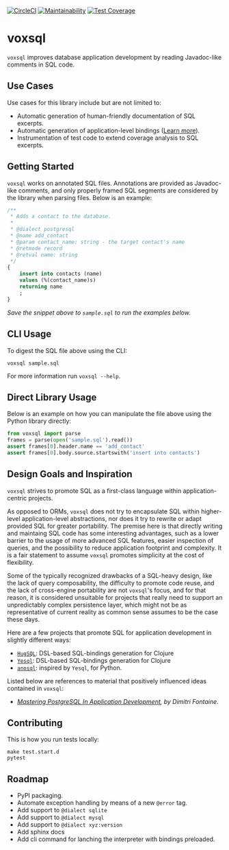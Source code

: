 [![CircleCI](https://circleci.com/gh/ccortezia/voxsql/tree/master.svg?style=svg)](https://circleci.com/gh/ccortezia/voxsql/tree/master) [![Maintainability](https://api.codeclimate.com/v1/badges/e923a96d98200af83af6/maintainability)](https://codeclimate.com/github/ccortezia/voxsql/maintainability) [![Test Coverage](https://api.codeclimate.com/v1/badges/e923a96d98200af83af6/test_coverage)](https://codeclimate.com/github/ccortezia/voxsql/test_coverage)

# voxsql

`voxsql` improves database application development by reading Javadoc-like comments in SQL code.


## Use Cases

Use cases for this library include but are not limited to:
* Automatic generation of human-friendly documentation of SQL excerpts.
* Automatic generation of application-level bindings ([Learn more](docs/code-gen.md)).
* Instrumentation of test code to extend coverage analysis to SQL excerpts.

## Getting Started

`voxsql` works on annotated SQL files. Annotations are provided as Javadoc-like comments, and only properly framed SQL segments are considered by the library when parsing files. Below is an example:

```sql
/**
 * Adds a contact to the database.
 *
 * @dialect postgresql
 * @name add_contact
 * @param contact_name: string - the target contact's name
 * @retmode record
 * @retval name: string
 */
{
    insert into contacts (name)
    values (%(contact_name)s)
    returning name
    ;
}
```

_Save the snippet above to `sample.sql` to run the examples below._

## CLI Usage

To digest the SQL file above using the CLI:

```shell
voxsql sample.sql
```

For more information run `voxsql --help`.

## Direct Library Usage

Below is an example on how you can manipulate the file above using the Python library directly:

```python
from voxsql import parse
frames = parse(open('sample.sql').read())
assert frames[0].header.name == 'add_contact'
assert frames[0].body.source.startswith('insert into contacts')
```

## Design Goals and Inspiration

`voxsql` strives to promote SQL as a first-class language within application-centric projects.

As opposed to ORMs, `voxsql` does not try to encapsulate SQL within higher-level application-level abstractions, nor does it try to rewrite or adapt provided SQL for greater portability. The premise here is that directly writing and maintaing SQL code has some interesting advantages, such as a lower barrier to the usage of more advanced SQL features, easier inspection of queries, and the possibility to reduce application footprint and complexity. It is a fair statement to assume `voxsql` promotes simplicity at the cost of flexibility.

Some of the typically recognized drawbacks of a SQL-heavy design, like the lack of query composability, the difficulty to promote code reuse, and the lack of cross-engine portability are not `voxsql`'s focus, and for that reason, it is considered unsuitable for projects that really need to support an unpredictably complex persistence layer, which might not be as representative of current reality as common sense assumes to be the case these days.

Here are a few projects that promote SQL for application development in slightly different ways:
* [`HugSQL`](https://github.com/layerware/hugsql): DSL-based SQL-bindings generation for Clojure
* [`Yesql`](https://github.com/krisajenkins/yesql/): DSL-based SQL-bindings generation for Clojure
* [`anosql`](https://github.com/honza/anosql): inspired by `Yesql`, for Python.

Listed below are references to material that positively influenced ideas contained in `voxsql`:
* _[Mastering PostgreSQL In Application Development](https://masteringpostgresql.com/), by Dimitri Fontaine_.

## Contributing

This is how you run tests locally:

```shell
make test.start.d
pytest
```

## Roadmap

* PyPI packaging.
* Automate exception handling by means of a new `@error` tag.
* Add support to `@dialect sqlite`
* Add support to `@dialect mysql`
* Add support to `@dialect xyz:version`
* Add sphinx docs
* Add cli command for lanching the interpreter with bindings preloaded.
